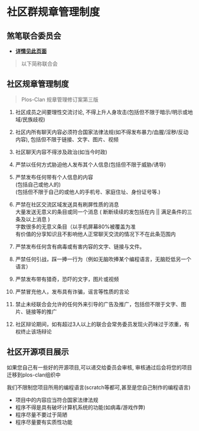 # 社区群规章管理制度

## 煞笔联合委员会

* [**详情见此页面**](/group/group)

> 以下简称联合会

## 社区规章管理制度

> Plos-Clan 规章管理修订案第三版

1. 社区成员之间要理性交流讨论, 不得上升人身攻击(包括但不限于暗示/明示或地域/民族歧视)
2. 社区内所有聊天内容必须符合国家法律法规(如不得发布暴力/血腥/淫秽/反动内容), 包括但不限于链接、文字、图片、视频
3. 社区聊天内容不得涉及政治(如当今时政)
4. 严禁以任何方式胁迫他人发布其个人信息(包括但不限于威胁/诱导)
5. 严禁发布任何带有个人信息的内容 \
    (包括自己或他人的) \
    (包括但不限于自己的或他人的手机号、家庭住址、身份证号等.)

6. 严禁在社区交流区域发送具有刷屏性质的消息 \
    大量发送无意义的条目或同一个消息 ( 断断续续的发包括在内 || 满足条件的三条及以上消息 ) \
    字数很多的无意义条目（以手机屏幕80%被覆盖为准 \
    有价值的分享知识且不影响他人正常聊天交流的情况下不在此条范围内

7. 严禁发布任何含有病毒或有害内容的文字、链接与文件。

8. 严禁任何引战，踩一捧一行为（例如无脑吹捧某个编程语言，无脑贬低另一个语言）

9. 严禁发布带有猎奇，恐吓的文字，图片或视频

10. 严禁冒充他人，发布具有诈骗，谣言等性质的言论

11. 禁止未经联合会允许的任何外来引导的广告及推广，包括但不限于文字、图片、链接等的推广

12. 社区辩论期间，如有超过3人以上的联合会常务委员发现火药味过于浓重，有权终止该场辩论

## 社区开源项目展示

如果您自己有一些好的开源项目,可以递交给委员会审核, 审核通过后会将您的项目迁移到plos-clan组织中

我们不限制您项目所用的编程语言(scratch等都可,甚至是您自己制作的编程语言)

* 项目中的内容应当符合国家法律法规
* 程序不得是具有破坏计算机系统的功能(如病毒/游戏作弊)
* 程序尽量不要过于简陋
* 程序尽量要有实质性功能
